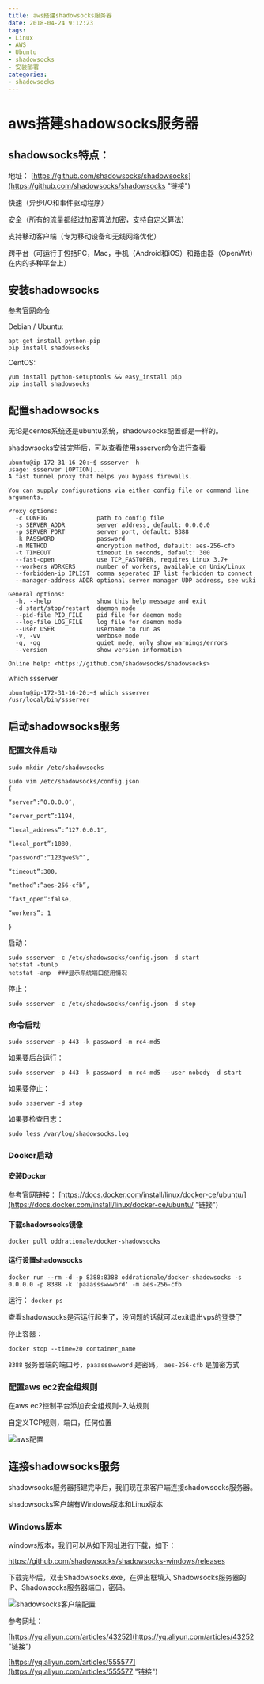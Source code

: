 ```yaml
---
title: aws搭建shadowsocks服务器
date: 2018-04-24 9:12:23
tags:
- Linux
- AWS
- Ubuntu
- shadowsocks
- 安装部署
categories:
- shadowsocks
---
```

# aws搭建shadowsocks服务器

## shadowsocks特点：

地址：
[https://github.com/shadowsocks/shadowsocks](https://github.com/shadowsocks/shadowsocks "链接")

快速（异步I/O和事件驱动程序）

安全（所有的流量都经过加密算法加密，支持自定义算法）

支持移动客户端（专为移动设备和无线网络优化）

跨平台（可运行于包括PC，Mac，手机（Android和iOS）和路由器（OpenWrt）在内的多种平台上）

## 安装shadowsocks

[参考官网命令](https://github.com/shadowsocks/shadowsocks/wiki/Shadowsocks-%E4%BD%BF%E7%94%A8%E8%AF%B4%E6%98%8E "链接")

Debian / Ubuntu:

```linux
apt-get install python-pip
pip install shadowsocks
```

CentOS:

```linux
yum install python-setuptools && easy_install pip
pip install shadowsocks
```

## 配置shadowsocks

无论是centos系统还是ubuntu系统，shadowsocks配置都是一样的。

shadowsocks安装完毕后，可以查看使用ssserver命令进行查看

```linux
ubuntu@ip-172-31-16-20:~$ ssserver -h
usage: ssserver [OPTION]...
A fast tunnel proxy that helps you bypass firewalls.

You can supply configurations via either config file or command line arguments.

Proxy options:
  -c CONFIG              path to config file
  -s SERVER_ADDR         server address, default: 0.0.0.0
  -p SERVER_PORT         server port, default: 8388
  -k PASSWORD            password
  -m METHOD              encryption method, default: aes-256-cfb
  -t TIMEOUT             timeout in seconds, default: 300
  --fast-open            use TCP_FASTOPEN, requires Linux 3.7+
  --workers WORKERS      number of workers, available on Unix/Linux
  --forbidden-ip IPLIST  comma seperated IP list forbidden to connect
  --manager-address ADDR optional server manager UDP address, see wiki

General options:
  -h, --help             show this help message and exit
  -d start/stop/restart  daemon mode
  --pid-file PID_FILE    pid file for daemon mode
  --log-file LOG_FILE    log file for daemon mode
  --user USER            username to run as
  -v, -vv                verbose mode
  -q, -qq                quiet mode, only show warnings/errors
  --version              show version information

Online help: <https://github.com/shadowsocks/shadowsocks>
```

which ssserver

```linux
ubuntu@ip-172-31-16-20:~$ which ssserver
/usr/local/bin/ssserver
```

## 启动shadowsocks服务

### 配置文件启动

````linux
sudo mkdir /etc/shadowsocks

sudo vim /etc/shadowsocks/config.json
{

“server”:”0.0.0.0″,

“server_port”:1194,

“local_address”:”127.0.0.1″,

“local_port”:1080,

“password”:”123qwe$%^″,

“timeout”:300,

“method”:”aes-256-cfb”,

“fast_open”:false,

“workers”: 1

}
````

启动：

```linux
sudo ssserver -c /etc/shadowsocks/config.json -d start
netstat -tunlp
netstat -anp  ###显示系统端口使用情况
```

停止：

```linux
sudo ssserver -c /etc/shadowsocks/config.json -d stop
```

### 命令启动

 ```linux
sudo ssserver -p 443 -k password -m rc4-md5
 ```

 如果要后台运行：

```linux
sudo ssserver -p 443 -k password -m rc4-md5 --user nobody -d start
```

如果要停止：

```linux
sudo ssserver -d stop
```

如果要检查日志：

```linux
sudo less /var/log/shadowsocks.log
```

### Docker启动

#### 安装Docker

参考官网链接：
[https://docs.docker.com/install/linux/docker-ce/ubuntu/](https://docs.docker.com/install/linux/docker-ce/ubuntu/ "链接") 

#### 下载shadowsocks镜像

```linux
docker pull oddrationale/docker-shadowsocks
```

#### 运行设置shadowsocks

```linux
docker run --rm -d -p 8388:8388 oddrationale/docker-shadowsocks -s 0.0.0.0 -p 8388 -k 'paaassswwword' -m aes-256-cfb
```

运行： `docker ps`

查看shadowsocks是否运行起来了，没问题的话就可以exit退出vps的登录了

停止容器：

```linux
docker stop --time=20 container_name
```

`8388` 服务器端的端口号，`paaassswwword` 是密码， `aes-256-cfb` 是加密方式

### 配置aws ec2安全组规则

在aws ec2控制平台添加安全组规则-入站规则

自定义TCP规则，端口，任何位置

![aws配置](/img/aws入站规则.png)

## 连接shadowsocks服务

shadowsocks服务器搭建完毕后，我们现在来客户端连接shadowsocks服务器。

shadowsocks客户端有Windows版本和Linux版本

### Windows版本

windows版本，我们可以从如下网址进行下载，如下：

https://github.com/shadowsocks/shadowsocks-windows/releases

下载完毕后，双击Shadowsocks.exe，在弹出框填入
Shadowsocks服务器的IP、Shadowsocks服务器端口，密码。

![shadowsocks客户端配置](/img/shadowsocks客户端配置.png)

参考网址：

[https://yq.aliyun.com/articles/43252](https://yq.aliyun.com/articles/43252 "链接") 

[https://yq.aliyun.com/articles/555577](https://yq.aliyun.com/articles/555577 "链接") 
